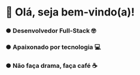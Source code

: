 <H1>🤖 Olá, seja bem-vindo(a)!</H1>
<div>
  <div width="50%">
    <H3>● Desenvolvedor Full-Stack 🤓</H3>
    <H3>● Apaixonado por tecnologia 💻</H3>
    <H3>● Não faça drama, faça café ☕</H3>
  </div>
</div>
<img src"https://media.tenor.com/images/1c44ea89efe8f2bfe44e6a0d3bf8051f/tenor.gif" />
